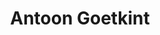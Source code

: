 ---
layout: personpage
title: "Antoon Goetkint"
tag: antoon-goetkint
image: '../../img/antoon-goetkint.jpg'
---